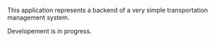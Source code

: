 This application represents a backend of a very simple transportation management system.

Developement is in progress.
